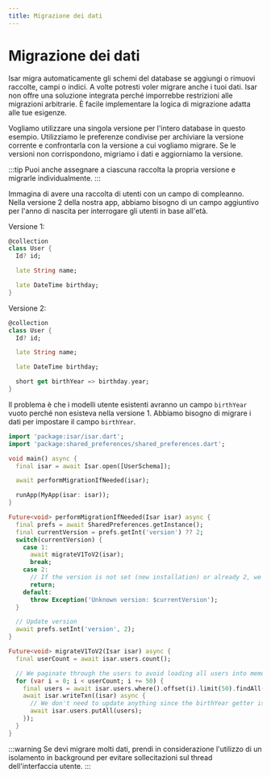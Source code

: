 ```yaml
---
title: Migrazione dei dati
---
```


# Migrazione dei dati

Isar migra automaticamente gli schemi del database se aggiungi o rimuovi raccolte, campi o indici. A volte potresti voler migrare anche i tuoi dati. Isar non offre una soluzione integrata perché imporrebbe restrizioni alle migrazioni arbitrarie. È facile implementare la logica di migrazione adatta alle tue esigenze.

Vogliamo utilizzare una singola versione per l'intero database in questo esempio. Utilizziamo le preferenze condivise per archiviare la versione corrente e confrontarla con la versione a cui vogliamo migrare. Se le versioni non corrispondono, migriamo i dati e aggiorniamo la versione.

:::tip
Puoi anche assegnare a ciascuna raccolta la propria versione e migrarle individualmente.
:::

Immagina di avere una raccolta di utenti con un campo di compleanno. Nella versione 2 della nostra app, abbiamo bisogno di un campo aggiuntivo per l'anno di nascita per interrogare gli utenti in base all'età.

Versione 1:
```dart
@collection
class User {
  Id? id;

  late String name;

  late DateTime birthday;
}
```

Versione 2:
```dart
@collection
class User {
  Id? id;

  late String name;

  late DateTime birthday;

  short get birthYear => birthday.year;
}
```

Il problema è che i modelli utente esistenti avranno un campo `birthYear` vuoto perché non esisteva nella versione 1. Abbiamo bisogno di migrare i dati per impostare il campo `birthYear`.

```dart
import 'package:isar/isar.dart';
import 'package:shared_preferences/shared_preferences.dart';

void main() async {
  final isar = await Isar.open([UserSchema]);

  await performMigrationIfNeeded(isar);

  runApp(MyApp(isar: isar));
}

Future<void> performMigrationIfNeeded(Isar isar) async {
  final prefs = await SharedPreferences.getInstance();
  final currentVersion = prefs.getInt('version') ?? 2;
  switch(currentVersion) {
    case 1:
      await migrateV1ToV2(isar);
      break;
    case 2:
      // If the version is not set (new installation) or already 2, we do not need to migrate
      return;
    default:
      throw Exception('Unknown version: $currentVersion');
  }

  // Update version
  await prefs.setInt('version', 2);
}

Future<void> migrateV1ToV2(Isar isar) async {
  final userCount = await isar.users.count();

  // We paginate through the users to avoid loading all users into memory at once
  for (var i = 0; i < userCount; i += 50) {
    final users = await isar.users.where().offset(i).limit(50).findAll();
    await isar.writeTxn((isar) async {
      // We don't need to update anything since the birthYear getter is used
      await isar.users.putAll(users);
    });
  }
}
```

:::warning
Se devi migrare molti dati, prendi in considerazione l'utilizzo di un isolamento in background per evitare sollecitazioni sul thread dell'interfaccia utente.
:::
